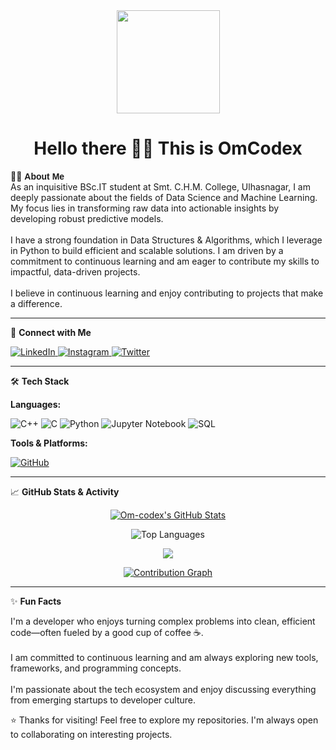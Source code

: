 <div align="center">
  <img height="165" src="https://media.giphy.com/media/M9gbBd9nbDrOTu1Mqx/giphy.gif" />
</div>

<h1 align="center"><b>Hello there 👋🏻 This is OmCodex</b></h1>

👨‍💻 <span style="font-family: 'Comic Sans MS', cursive, sans-serif;"><b>About Me</b><br></span>
<b></b> As an inquisitive BSc.IT student at Smt. C.H.M. College, Ulhasnagar, I am deeply passionate about the fields of Data Science and Machine Learning. My focus lies in transforming raw data into actionable insights by developing robust predictive models.  
<br>
<b></b> I have a strong foundation in Data Structures & Algorithms, which I leverage in Python to build efficient and scalable solutions. I am driven by a commitment to continuous learning and am eager to contribute my skills to impactful, data-driven projects.  
<br>
<b></b> I believe in continuous learning and enjoy contributing to projects that make a difference.  

---

🤝 <b>Connect with Me</b>  
<p align="left">
<a href="https://www.linkedin.com/in/om-mishra-a55263329" target="_blank">
  <img src="https://img.shields.io/badge/LinkedIn-0077B5?style=for-the-badge&logo=linkedin&logoColor=white" alt="LinkedIn"/>
</a>
<a href="https://www.instagram.com/om.0106/?hl=en" target="_blank">
  <img src="https://img.shields.io/badge/Instagram-E4405F?style=for-the-badge&logo=instagram&logoColor=white" alt="Instagram"/>
</a>
<a href="https://x.com/OmCodex_tweets" target="_blank">
  <img src="https://img.shields.io/badge/Twitter(X)-1DA1F2?style=for-the-badge&logo=twitter&logoColor=white" alt="Twitter"/>
</a>
</p>

---

🛠️ <b>Tech Stack</b>  

<b>Languages:</b>  
<p align="left">
<img src="https://img.shields.io/badge/C++-00599C?style=for-the-badge&logo=c%2B%2B&logoColor=white" alt="C++"/>
<img src="https://img.shields.io/badge/C-A8B9CC?style=for-the-badge&logo=c&logoColor=black" alt="C"/>
<img src="https://img.shields.io/badge/Python-3776AB?style=for-the-badge&logo=python&logoColor=white" alt="Python"/>
<img src="https://img.shields.io/badge/Jupyter-F37626?style=for-the-badge&logo=jupyter&logoColor=white" alt="Jupyter Notebook"/>
<img src="https://img.shields.io/badge/SQL-336791?style=for-the-badge&logo=postgresql&logoColor=white" alt="SQL"/>
</p>

<b>Tools & Platforms:</b>  
<p align="left">
<a href="https://github.com/Om-codex">
  <img src="https://img.shields.io/badge/GitHub-181717?style=for-the-badge&logo=github&logoColor=white" alt="GitHub"/>
</a>
</p>

---

📈 <b>GitHub Stats & Activity</b>  
<p align="center">
  <a href="https://github.com/Om-codex">
    <img src="https://github-readme-stats.vercel.app/api?username=Om-codex&show_icons=true&theme=radical&rank_icon=github&hide_border=true" alt="Om-codex's GitHub Stats"/>
  </a>
</p>

<p align="center">
  <img src="https://github-readme-stats.vercel.app/api/top-langs/?username=Om-codex&layout=compact&theme=radical" alt="Top Languages"/>
</p>

<p align="center">
  <a href="https://github.com/Om-codex">
    <img src=[![GitHub Streak](https://streak-stats.demolab.com/?user=Om-codex&theme=black-ice)](https://git.io/streak-stats)/>
  </a>
</p>

<p align="center">
<a href="https://github.com/Om-codex">
  <img src="https://github-readme-activity-graph.vercel.app/graph?username=Om-codex&bg_color=1a1b27&color=79ff97&line=79ff97&point=ffffff&area=true&hide_border=true" alt="Contribution Graph"/>
</a>
</p>

---

✨ <b>Fun Facts</b>  

I'm a developer who enjoys turning complex problems into clean, efficient code—often fueled by a good cup of coffee ☕.  
<br>
I am committed to continuous learning and am always exploring new tools, frameworks, and programming concepts.  
<br>
I'm passionate about the tech ecosystem and enjoy discussing everything from emerging startups to developer culture.  

⭐ Thanks for visiting! Feel free to explore my repositories. I'm always open to collaborating on interesting projects.
